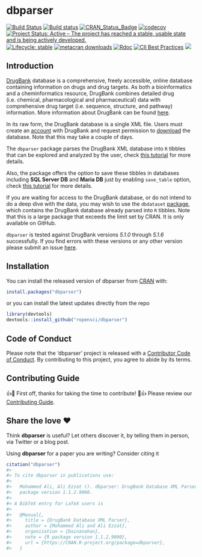 
<!-- README.md is generated from README.Rmd. Please edit attributes file -->

# dbparser

[![Build
Status](https://travis-ci.org/ropensci/dbparser.svg?branch=master)](https://travis-ci.org/ropensci/dbparser)
[![Build
status](https://ci.appveyor.com/api/projects/status/k18sqp55n39f3y5w?svg=true)](https://ci.appveyor.com/project/MohammedFCIS/dbparser)
[![CRAN\_Status\_Badge](http://www.r-pkg.org/badges/version/dbparser)](https://cran.r-project.org/package=dbparser)
[![codecov](https://codecov.io/gh/ropensci/dbparser/branch/master/graph/badge.svg)](https://codecov.io/gh/ropensci/dbparser)
[![Project Status: Active – The project has reached a stable, usable
state and is being actively
developed.](https://www.repostatus.org/badges/latest/active.svg)](https://www.repostatus.org/#active)
[![Lifecycle:
stable](https://img.shields.io/badge/lifecycle-stable-brightgreen.svg)](https://www.tidyverse.org/lifecycle/#stable)
[![metacran
downloads](https://cranlogs.r-pkg.org/badges/grand-total/dbparser)](https://cran.r-project.org/package=dbparser)
[![Rdoc](http://www.rdocumentation.org/badges/version/dbparser)](http://www.rdocumentation.org/packages/dbparser)
[![CII Best
Practices](https://bestpractices.coreinfrastructure.org/projects/3311/badge)](https://bestpractices.coreinfrastructure.org/projects/3311)
[![](https://badges.ropensci.org/347_status.svg)](https://github.com/ropensci/software-review/issues/347)

## Introduction

[DrugBank](http://drugbank.ca/) database is a comprehensive, freely
accessible, online database containing information on drugs and drug
targets. As both a bioinformatics and a cheminformatics resource,
DrugBank combines detailed drug (i.e. chemical, pharmacological and
pharmaceutical) data with comprehensive drug target (i.e. sequence,
structure, and pathway) information. More information about DrugBank can
be found [here](https://www.drugbank.ca/about/).

In its raw form, the DrugBank database is a single XML file. Users must
create an [account](https://www.drugbank.ca/public_users/sign_up) with
DrugBank and request permission to
[download](https://www.drugbank.ca/releases/latest) the database. Note
that this may take a couple of days.

The `dbparser` package parses the DrugBank XML database into `R` tibbles
that can be explored and analyzed by the user, check [this
tutorial](https://docs.ropensci.org/dbparser/articles/dbparser.html) for
more details.

Also, the package offers the option to save these tibbles in databases
including **SQL Server DB** and **Maria DB** just by enabling
`save_table` option, check [this
tutorial](https://docs.ropensci.org/dbparser/articles/Database_Saving.html)
for more details.

If you are waiting for access to the DrugBank database, or do not intend
to do a deep dive with the data, you may wish to use the `dbdataset`
[package](https://dainanahan.github.io/dbdataset/index.html), which
contains the DrugBank database already parsed into `R` tibbles. Note
that this is a large package that exceeds the limit set by CRAN. It is
only available on GitHub.

`dbparser` is tested against DrugBank versions *5.1.0* through *5.1.6*
successfully. If you find errors with these versions or any other
version please submit an issue
[here](https://github.com/ropensci/dbparser/issues).

## Installation

You can install the released version of dbparser from
[CRAN](https://CRAN.R-project.org) with:

``` r
install.packages("dbparser")
```

or you can install the latest updates directly from the repo

``` r
library(devtools)
devtools::install_github("ropensci/dbparser")
```

## Code of Conduct

Please note that the ‘dbparser’ project is released with a [Contributor
Code of
Conduct](https://docs.ropensci.org/dbparser/CODE_OF_CONDUCT.html). By
contributing to this project, you agree to abide by its terms.

## Contributing Guide

👍🎉 First off, thanks for taking the time to contribute\! 🎉👍 Please
review our [Contributing
Guide](https://docs.ropensci.org/dbparser/CONTRIBUTING.html).

## Share the love ❤️

Think **dbparser** is useful? Let others discover it, by telling them in
person, via Twitter or a blog post.

Using **dbparser** for a paper you are writing? Consider citing it

``` r
citation("dbparser")
#> 
#> To cite dbparser in publications use:
#> 
#>   Mohammed Ali, Ali Ezzat (). dbparser: DrugBank Database XML Parser. R
#>   package version 1.1.2.9000.
#> 
#> A BibTeX entry for LaTeX users is
#> 
#>   @Manual{,
#>     title = {DrugBank Database XML Parser},
#>     author = {Mohammed Ali and Ali Ezzat},
#>     organization = {Dainanahan},
#>     note = {R package version 1.1.2.9000},
#>     url = {https://CRAN.R-project.org/package=dbparser},
#>   }
```
